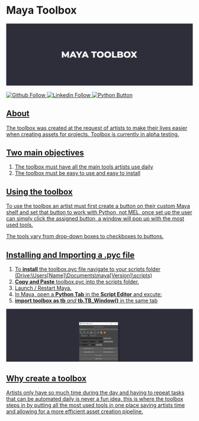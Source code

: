 # Maya Toolbox 

![Readme banner image](./static/toolbox-banner.png)

<a href="https://github.com/KieronJenkins" target="_blank"><img src="https://img.shields.io/badge/GitHub-100000?style=for-the-badge&logo=github&logoColor=white" alt="Github Follow">
<a href="https://uk.linkedin.com/in/kieronjenkins" target="_blank"><img src="https://img.shields.io/badge/LinkedIn-0077B5?style=for-the-badge&logo=linkedin&logoColor=white" alt="Linkedin Follow">
<a href="https://www.python.org/" target="_blank"><img src="https://img.shields.io/badge/Python-3776AB?style=for-the-badge&logo=python&logoColor=white" alt="Python Button">

## About
The toolbox was created at the request of artists to make their lives easier when creating assets for projects. Toolbox is currently in alpha testing.

## Two main objectives
1. The toolbox must have all the main tools artists use daily
2. The toolbox must be easy to use and easy to install

## Using the toolbox
To use the toolbox an artist must first create a button on their custom Maya shelf and set that button to work with Python, not MEL, once set up the user can simply click the assigned button, a window will pop up with the most used tools. 

The tools vary from drop-down boxes to checkboxes to buttons.
  
## Installing and Importing a .pyc file
1. To **install** the toolbox.pyc file navigate to your scripts folder (Drive:\Users\[Name]\Documents\maya\[Version]\scripts)
2. **Copy and Paste** toolbox.pyc into the scripts folder.
3. Launch / Restart Maya.
4. In Maya, open a **Python Tab** in the **Script Editor** and excute:
5. **import toolbox as tb** _and_ **tb.TB_Window()** in the same tab

![Readme banner image](./static/toolbox-pic-banner.png)

## Why create a toolbox
Artists only have so much time during the day and having to repeat tasks that can be automated daily is never a fun idea, this is where the toolbox steps in by putting all the most used tools in one place saving artists time and allowing for a more efficient asset creation pipeline.

